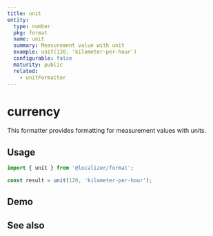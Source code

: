 ```yaml
---
title: unit
entity:
  type: number
  pkg: format
  name: unit
  summary: Measurement value with unit
  example: unit(120, 'kilometer-per-hour')
  configurable: false
  maturity: public
  related:
    - unitFormatter
---
```


# currency <Package name="format"/>

This formatter provides formatting for measurement values with units.

## Usage

```typescript twoslash
import { unit } from '@localizer/format';

const result = unit(120, 'kilometer-per-hour');
```

## Demo

<script setup>
  import { ref, computed } from 'vue';
  import { NForm, NFormItem } from 'naive-ui/es/form';
  import { NInputNumber } from 'naive-ui/es/input-number';
  import { NSelect } from 'naive-ui/es/select';

  const value = ref(120);
  const unitNom = ref('kilometer');
  const unitDen = ref('hour');

  const unitOptions = Intl.supportedValuesOf('unit').map(unit => ({label: `${unit}`, value: unit}));
  const unit = computed(() => {
    if (!unitDen.value) {
      return unitNom.value;
    } else {
      return unitNom.value + '-per-' + unitDen.value;
    }
  })
</script>

<EntityDemo :args="[value, unit]">
  <NFormItem label="Value">
    <NInputNumber clearable v-model:value="value" />
  </NFormItem>
  <NFormItem label="Unit (nominator)">
    <NSelect filterable v-model:value="unitNom" :options="unitOptions"/>
  </NFormItem>
  <NFormItem label="Unit (denominator)">
    <NSelect clearable filterable v-model:value="unitDen" :options="unitOptions"/>
  </NFormItem>
</EntityDemo>

## See also

<Entities />
